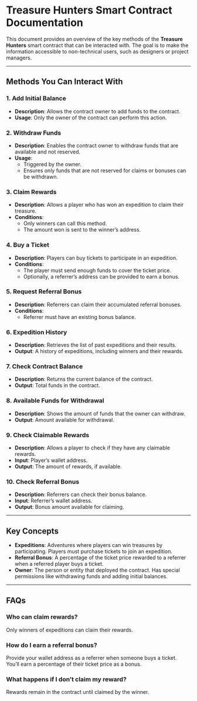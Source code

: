 # Treasure Hunters Smart Contract Documentation

This document provides an overview of the key methods of the **Treasure Hunters** smart contract that can be interacted with. The goal is to make the information accessible to non-technical users, such as designers or project managers.

---

## Methods You Can Interact With

### 1. **Add Initial Balance**

- **Description**: Allows the contract owner to add funds to the contract.
- **Usage**: Only the owner of the contract can perform this action.

### 2. **Withdraw Funds**

- **Description**: Enables the contract owner to withdraw funds that are available and not reserved.
- **Usage**:
  - Triggered by the owner.
  - Ensures only funds that are not reserved for claims or bonuses can be withdrawn.

### 3. **Claim Rewards**

- **Description**: Allows a player who has won an expedition to claim their treasure.
- **Conditions**:
  - Only winners can call this method.
  - The amount won is sent to the winner’s address.

### 4. **Buy a Ticket**

- **Description**: Players can buy tickets to participate in an expedition.
- **Conditions**:
  - The player must send enough funds to cover the ticket price.
  - Optionally, a referrer’s address can be provided to earn a bonus.

### 5. **Request Referral Bonus**

- **Description**: Referrers can claim their accumulated referral bonuses.
- **Conditions**:
  - Referrer must have an existing bonus balance.

### 6. **Expedition History**

- **Description**: Retrieves the list of past expeditions and their results.
- **Output**: A history of expeditions, including winners and their rewards.

### 7. **Check Contract Balance**

- **Description**: Returns the current balance of the contract.
- **Output**: Total funds in the contract.

### 8. **Available Funds for Withdrawal**

- **Description**: Shows the amount of funds that the owner can withdraw.
- **Output**: Amount available for withdrawal.

### 9. **Check Claimable Rewards**

- **Description**: Allows a player to check if they have any claimable rewards.
- **Input**: Player’s wallet address.
- **Output**: The amount of rewards, if available.

### 10. **Check Referral Bonus**

- **Description**: Referrers can check their bonus balance.
- **Input**: Referrer’s wallet address.
- **Output**: Bonus amount available for claiming.

---

## Key Concepts

- **Expeditions**: Adventures where players can win treasures by participating. Players must purchase tickets to join an expedition.
- **Referral Bonus**: A percentage of the ticket price rewarded to a referrer when a referred player buys a ticket.
- **Owner**: The person or entity that deployed the contract. Has special permissions like withdrawing funds and adding initial balances.

---

## FAQs

### Who can claim rewards?

Only winners of expeditions can claim their rewards.

### How do I earn a referral bonus?

Provide your wallet address as a referrer when someone buys a ticket. You’ll earn a percentage of their ticket price as a bonus.

### What happens if I don’t claim my reward?

Rewards remain in the contract until claimed by the winner.
